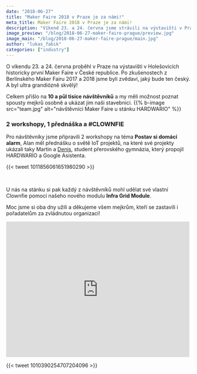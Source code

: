 ```yaml
---
date: "2018-06-27"
title: "Maker Faire 2018 v Praze je za námi!"
meta_title: Maker Faire 2018 v Praze je za námi!
description: "Víkend 23. a 24. června jsme strávili na výstavišti v Praze. Jaké to bylo?"
image_preview: "/blog/2018-06-27-maker-faire-prague/preview.jpg"
image_main: "/blog/2018-06-27-maker-faire-prague/main.jpg"
author: "lukas_fabik"
categories: ["industry"]
---
```


O víkendu 23. a 24. června proběhl v Praze na výstavišti v Holešovicích historicky první Maker Faire v České republice. Po zkušenostech z Berlínského Maker Fairu 2017 a 2018 jsme byli zvědaví, jaký bude ten český. A byl ultra grandiózně skvělý!

Celkem přišlo na **10 a půl tisíce návštěvníků** a my měli možnost poznat spousty mejkrů osobně a ukázat jim naši stavebnici.
{{% b-image src="team.jpg" alt="návštěvníci Maker Faire u stánku HARDWARIO" %}}

### 2 workshopy, 1 přednáška a #CLOWNFIE

Pro návštěvníky jsme připravili 2 workshopy na téma **Postav si domácí alarm**, Alan měl přednášku o světě IoT projektů, na které své projekty ukázali taky Martin a [Denis](https://medium.com/@denis.v/build-your-own-smart-thermometer-and-more-with-bigclown-and-actions-on-google-a142826ee90d), student přerovského gymnázia, který propojil HARDWARIO a Google Asistenta.

{{< tweet 1011856061651980290 >}}

<br/>

U nás na stánku si pak každý z návštěvníků mohl udělat své vlastní Clownfie pomocí našeho nového modulu **Infra Grid Module**.

Moc jsme si oba dny užili a děkujeme všem mejkrům, kteří se zastavili i pořadatelům za zvládnutou organizaci!

<iframe src="https://www.facebook.com/plugins/post.php?href=https://www.facebook.com/MFPrague/photos/a.479301592489889.1073741831.399769070443142/479936092426439/?type=3&theater?type=3&theater&width=500&show_text=true&appId=258053174759632&height=290" width="500" height="370" style="border:none;overflow:hidden" scrolling="no" frameborder="0" allowTransparency="true" allow="encrypted-media"></iframe>

{{< tweet 1010390254707204096 >}}
